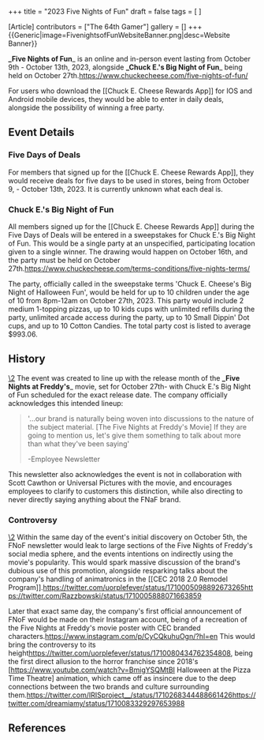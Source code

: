 +++
title = "2023 Five Nights of Fun"
draft = false
tags = [ ]

[Article]
contributors = ["The 64th Gamer"]
gallery = []
+++
{{Generic|image=FivenightsofFunWebsiteBanner.png|desc=Website Banner}}

**_Five Nights of Fun**_ is an online and in-person event lasting from October 9th - October 13th, 2023, alongside **_Chuck E.'s Big Night of Fun**_ being held on October 27th.<ref name=':0'>https://www.chuckecheese.com/five-nights-of-fun/</ref>

For users who download the [[Chuck E. Cheese Rewards App]] for IOS and Android mobile devices, they would be able to enter in daily deals, alongside the possibility of winning a free party.<ref name=':0' /> 

##  Event Details ## 

###  Five Days of Deals ### 
For members that signed up for the [[Chuck E. Cheese Rewards App]], they would receive deals for five days to be used in stores, being from October 9, - October 13th, 2023. It is currently unknown what each deal is.<ref name=':0' />

###  Chuck E.'s Big Night of Fun ### 
All members signed up for the [[Chuck E. Cheese Rewards App]] during the Five Days of Deals will be entered in a sweepstakes for Chuck E.'s Big Night of Fun. This would be a single party at an unspecified, participating location given to a single winner. The drawing would happen on October 16th, and the party must be held on October 27th.<ref>https://www.chuckecheese.com/terms-conditions/five-nights-terms/</ref>

The party, officially called in the sweepstake terms 'Chuck E. Cheese's Big Night of Halloween Fun', would be held for up to 10 children under the age of 10 from 8pm-12am on October 27th, 2023. This party would include 2 medium 1-topping pizzas, up to 10 kids cups with unlimited refills during the party, unlimited arcade access during the party, up to 10 Small Dippin' Dot cups, and up to 10 Cotton Candies. The total party cost is listed to average $993.06.

##  History ## 
[\2](\1)
The event was created to line up with the release month of the **_Five Nights at Freddy's**_ movie, set for October 27th- with Chuck E.'s Big Night of Fun scheduled for the exact release date. The company officially acknowledges this intended lineup:<blockquote>'...our brand is naturally being woven into discussions to the nature of the subject material. [The Five Nights at Freddy's Movie] If they are going to mention us, let's give them something to talk about more than what they've been saying' 

-Employee Newsletter</blockquote>This newsletter also acknowledges the event is not in collaboration with Scott Cawthon or Universal Pictures with the movie, and encourages employees to clarify to customers this distinction, while also directing to never directly saying anything about the FNaF brand.

###  Controversy ### 
[\2](\1)
Within the same day of the event's initial discovery on October 5th, the FNoF newsletter would leak to large sections of the Five Nights of Freddy's social media sphere, and the events intentions on indirectly using the movie's popularity. This would spark massive discussion of the brand's dubious use of this promotion, alongside resparking talks about the company's handling of animatronics in the [[CEC 2018 2.0 Remodel Program]].<ref>https://twitter.com/uorplefever/status/1710005098892673265</ref><ref>https://twitter.com/Razzbowski/status/1710005888071663859</ref>

Later that exact same day, the company's first official announcement of FNoF would be made on their Instagram account, being of a recreation of the Five Nights at Freddy's movie poster with CEC branded characters.<ref>https://www.instagram.com/p/CyCQkuhuOgn/?hl=en</ref> This would bring the controversy to its height<ref>https://twitter.com/uorplefever/status/1710080434762354808</ref>, being the first direct allusion to the horror franchise since 2018's [https://www.youtube.com/watch?v=BmigYSQMtBI Halloween at the Pizza Time Theatre] animation, which came off as insincere due to the deep connections between the two brands and culture surrounding them.<ref>https://twitter.com/IRISproject__/status/1710268344488661426</ref><ref>https://twitter.com/dreamiamy/status/1710083329297653988</ref>

##  References ## 